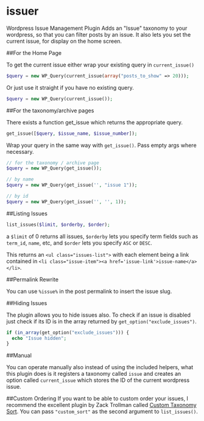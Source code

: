 issuer
======

Wordpress Issue Management Plugin
Adds an "Issue" taxonomy to your wordpress, so that 
you can filter posts by an issue. It also lets you set the current issue,
for display on the home screen.

##For the Home Page

To get the current issue either wrap your existing query in `current_issue()`
```php
$query = new WP_Query(current_issue(array("posts_to_show" => 20)));
```
Or just use it straight if you have no existing query.
```php
$query = new WP_Query(current_issue());
```

##For the taxonomy/archive pages

There exists a function get_issue which returns the appropriate query.
```php
get_issue([$query, $issue_name, $issue_number]);
```

Wrap your query in the same way with `get_issue()`. Pass empty args where necessary.
```php
// for the taxonomy / archive page
$query = new WP_Query(get_issue());

// by name
$query = new WP_Query(get_issue('', "issue 1"));

// by id
$query = new WP_Query(get_issue('', '', 1));
```

##Listing Issues

```php
list_issues($limit, $orderby, $order);
```
a `$limit` of 0 returns all issues, `$orderby` lets you specify term fields such as `term_id`, `name`, etc, 
and `$order` lets you specify `ASC` or `DESC`.

This returns an `<ul class="issues-list">` with each element being a link contained in
`<li class="issue-item"><a href='issue-link'>issue-name</a></li>`.

##Permalink Rewrite

You can use `%issue%` in the post permalink to insert the issue slug.

##Hiding Issues

The plugin allows you to hide issues also. To check if an issue is disabled just check if its ID is in the array
returned by `get_option("exclude_issues")`.

```php
if (in_array(get_option("exclude_issues"))) {
  echo "Issue hidden";
}
```

##Manual

You can operate manually also instead of using the included helpers, what this plugin does 
is it registers a taxonomy called `issue` and creates an option called `current_issue` which
stores the ID of the current wordpress issue.

##Custom Ordering
If you want to be able to custom order your issues, I recommend the excellent plugin by Zack Trollman called 
[Custom Taxonomy Sort](http://wordpress.org/plugins/custom-taxonomy-sort/). You can pass `"custom_sort"` as
the second argument to `list_issues()`.



